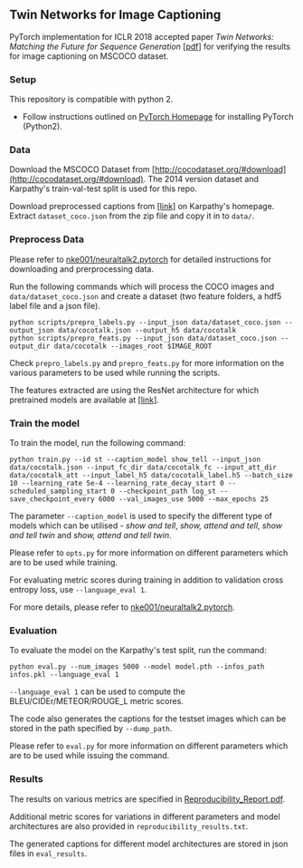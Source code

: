 ## Twin Networks for Image Captioning
PyTorch implementation for ICLR 2018 accepted paper *Twin Networks: Matching the Future for Sequence Generation* [[pdf]](https://openreview.net/pdf?id=BydLzGb0Z) for verifying the results for image captioning on MSCOCO dataset.

### Setup
This repository is compatible with python 2. </br>
- Follow instructions outlined on [PyTorch Homepage](https://pytorch.org/) for installing PyTorch (Python2).

### Data
Download the MSCOCO Dataset from [http://cocodataset.org/#download](http://cocodataset.org/#download). The 2014 version dataset and Karpathy's train-val-test split is used for this repo.

Download preprocessed captions from [[link]](http://cs.stanford.edu/people/karpathy/deepimagesent/caption_datasets.zip) on Karpathy's homepage. Extract ```dataset_coco.json``` from the zip file and copy it in to ```data/```.

### Preprocess Data
Please refer to [nke001/neuraltalk2.pytorch](https://github.com/nke001/neuraltalk2.pytorch) for detailed instructions for downloading and prerprocessing data. 

Run the following commands which will process the COCO images and ```data/dataset_coco.json``` and create a dataset (two feature folders, a hdf5 label file and a json file).
```
python scripts/prepro_labels.py --input_json data/dataset_coco.json --output_json data/cocotalk.json --output_h5 data/cocotalk
python scripts/prepro_feats.py --input_json data/dataset_coco.json --output_dir data/cocotalk --images_root $IMAGE_ROOT
```
Check ```prepro_labels.py``` and ```prepro_feats.py``` for more information on the various parameters to be used while running the scripts.

The features extracted are using the ResNet architecture for which pretrained models are available at [[link]](https://drive.google.com/drive/folders/0B7fNdx_jAqhtbVYzOURMdDNHSGM).

### Train the model
To train the model, run the following command:
```
python train.py --id st --caption_model show_tell --input_json data/cocotalk.json --input_fc_dir data/cocotalk_fc --input_att_dir data/cocotalk_att --input_label_h5 data/cocotalk_label.h5 --batch_size 10 --learning_rate 5e-4 --learning_rate_decay_start 0 --scheduled_sampling_start 0 --checkpoint_path log_st --save_checkpoint_every 6000 --val_images_use 5000 --max_epochs 25
```
The parameter ```--caption_model``` is used to specify the different type of models which can be utilised - *show and tell*, *show, attend and tell*, *show and tell twin* and *show, attend and tell twin*.

Please refer to ```opts.py``` for more information on different parameters which are to be used while training.

For evaluating metric scores during training in addition to validation cross entropy loss, use ```--language_eval 1```.

For more details, please refer to [nke001/neuraltalk2.pytorch](https://github.com/nke001/neuraltalk2.pytorch).

### Evaluation
To evaluate the model on the Karpathy's test split, run the command:
```
python eval.py --num_images 5000 --model model.pth --infos_path infos.pkl --language_eval 1
```

```--language_eval 1``` can be used to compute the BLEU/CIDEr/METEOR/ROUGE_L metric scores.

The code also generates the captions for the testset images which can be stored in the path specified by ```--dump_path```.

Please refer to ```eval.py``` for more information on different parameters which are to be used while issuing the command.

### Results
The results on various metrics are specified in [Reproducibility_Report.pdf](https://github.com/ap229997/Twin-Networks-for-Sequence-Generation/blob/master/Reproducibility_Report.pdf).

Additional metric scores for variations in different parameters and model architectures are also provided in ```reproducibility_results.txt```.

The generated captions for different model architectures are stored in json files in ```eval_results```.
